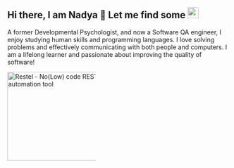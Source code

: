 <h2>Hi there, I am Nadya 🤗 Let me find some <img src="https://em-content.zobj.net/source/microsoft-teams/363/lady-beetle_1f41e.png" height="25" ></h2>

<p> A former Developmental Psychologist, and now a Software QA engineer, I enjoy studying human skills and programming languages. 
  I love solving problems and effectively communicating with both people and computers. I am a lifelong learner and passionate about improving the quality of software!</p> 
  <img src="https://techconative.com/images/portfolio/restel_banner.png" jsaction="VQAsE" class="r48jcc pT0Scc iPVvYb" style="max-width:200px; height: 202px; margin: 0px; width: 259px;" alt="Restel - No(Low) code REST API automation tool" jsname="kn3ccd" aria-hidden="false">

